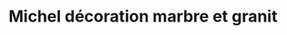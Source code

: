 ---
title: "Michel décoration marbre et granit"
url: /montreal/michel-decoration-marbre-et-granit-avenue-de-lorimier/
shop: interior decoration
---